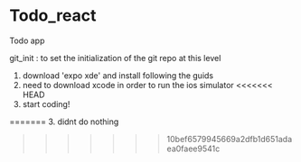 # Todo_react
Todo app


git_init : to set the initialization of the git repo at this level


1. download 'expo xde' and install following the guids
2. need to download xcode in order to run the ios simulator
<<<<<<< HEAD
3. start coding!

=======
3. didnt do nothing
>>>>>>> 10bef6579945669a2dfb1d651adaea0faee9541c
